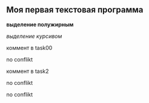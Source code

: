 ## Моя первая текстовая программа

**выделение полужирным**

*выделение курсивом*

коммент в task00

no conflikt

коммент в task2

no conflikt





no conflikt